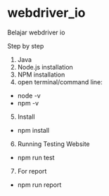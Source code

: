 # webdriver_io
Belajar webdriver io

Step by step

1. Java
2. Node.js installation
3. NPM installation
4. open terminal/command line:
- node -v
- npm -v

5. Install
- npm install

6. Running Testing Website
- npm run test

7. For report
- npm run report